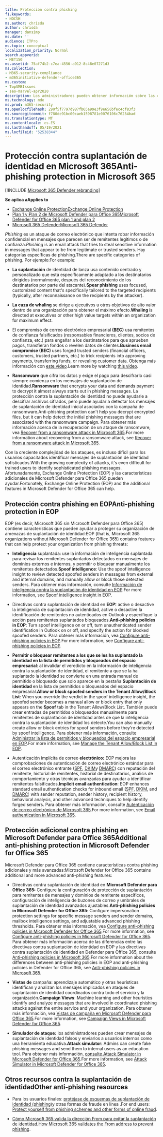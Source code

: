 ```yaml
---
title: Protección contra phishing
f1.keywords:
- NOCSH
ms.author: chrisda
author: chrisda
manager: dansimp
ms.date: ''
audience: ITPro
ms.topic: conceptual
localization_priority: Normal
search.appverid:
- MET150
ms.assetid: 75af74b2-c7ea-4556-a912-8c48e07271d3
ms.collection:
- M365-security-compliance
- m365initiative-defender-office365
ms.custom:
- TopSMBIssues
- seo-marvel-apr2020
description: Los administradores pueden obtener información sobre las características de protección contra la suplantación de identidad en Exchange Online Protection (EOP) y Microsoft Defender para Office 365.
ms.technology: mdo
ms.prod: m365-security
ms.openlocfilehash: 290f5f7797d987fb65a99e3f9e656bfec4cf83f3
ms.sourcegitcommit: f780de91bc00caeb1598781e0076106c76234bad
ms.translationtype: MT
ms.contentlocale: es-ES
ms.lasthandoff: 05/19/2021
ms.locfileid: "52538344"
---
```

# <a name="anti-phishing-protection-in-microsoft-365"></a><span data-ttu-id="616e0-103">Protección contra suplantación de identidad en Microsoft 365</span><span class="sxs-lookup"><span data-stu-id="616e0-103">Anti-phishing protection in Microsoft 365</span></span>

[!INCLUDE [Microsoft 365 Defender rebranding](../includes/microsoft-defender-for-office.md)]

<span data-ttu-id="616e0-104">**Se aplica a**</span><span class="sxs-lookup"><span data-stu-id="616e0-104">**Applies to**</span></span>
- [<span data-ttu-id="616e0-105">Exchange Online Protection</span><span class="sxs-lookup"><span data-stu-id="616e0-105">Exchange Online Protection</span></span>](exchange-online-protection-overview.md)
- [<span data-ttu-id="616e0-106">Plan 1 y Plan 2 de Microsoft Defender para Office 365</span><span class="sxs-lookup"><span data-stu-id="616e0-106">Microsoft Defender for Office 365 plan 1 and plan 2</span></span>](defender-for-office-365.md)
- [<span data-ttu-id="616e0-107">Microsoft 365 Defender</span><span class="sxs-lookup"><span data-stu-id="616e0-107">Microsoft 365 Defender</span></span>](../defender/microsoft-365-defender.md)

<span data-ttu-id="616e0-108">*Phishing* es un ataque de correo electrónico que intenta robar información confidencial en mensajes que parecen ser de remitentes legítimos o de confianza.</span><span class="sxs-lookup"><span data-stu-id="616e0-108">*Phishing* is an email attack that tries to steal sensitive information in messages that appear to be from legitimate or trusted senders.</span></span> <span data-ttu-id="616e0-109">Hay categorías específicas de phishing.</span><span class="sxs-lookup"><span data-stu-id="616e0-109">There are specific categories of phishing.</span></span> <span data-ttu-id="616e0-110">Por ejemplo:</span><span class="sxs-lookup"><span data-stu-id="616e0-110">For example:</span></span>

- <span data-ttu-id="616e0-111">**La suplantación** de identidad de lanza usa contenido centrado y personalizado que está específicamente adaptado a los destinatarios dirigidos (normalmente, después del reconocimiento de los destinatarios por parte del atacante).</span><span class="sxs-lookup"><span data-stu-id="616e0-111">**Spear phishing** uses focused, customized content that's specifically tailored to the targeted recipients (typically, after reconnaissance on the recipients by the attacker).</span></span>

- <span data-ttu-id="616e0-112">**La caza de whaling** se dirige a ejecutivos u otros objetivos de alto valor dentro de una organización para obtener el máximo efecto.</span><span class="sxs-lookup"><span data-stu-id="616e0-112">**Whaling** is directed at executives or other high value targets within an organization for maximum effect.</span></span>

- <span data-ttu-id="616e0-113">El compromiso de correo electrónico empresarial **(BEC)** usa remitentes de confianza falsificados (responsables financieros, clientes, socios de confianza, etc.) para engañar a los destinatarios para que aprueben pagos, transfieran fondos o revelen datos de clientes.</span><span class="sxs-lookup"><span data-stu-id="616e0-113">**Business email compromise (BEC)** uses forged trusted senders (financial officers, customers, trusted partners, etc.) to trick recipients into approving payments, transferring funds, or revealing customer data.</span></span> <span data-ttu-id="616e0-114">Obtenga más información con [este vídeo](https://www.youtube.com/watch?v=8Kn31h9HwIQ&list=PL3ZTgFEc7LystRja2GnDeUFqk44k7-KXf&index=2).</span><span class="sxs-lookup"><span data-stu-id="616e0-114">Learn more by watching [this video](https://www.youtube.com/watch?v=8Kn31h9HwIQ&list=PL3ZTgFEc7LystRja2GnDeUFqk44k7-KXf&index=2).</span></span>

- <span data-ttu-id="616e0-115">**Ransomware** que cifra los datos y exige el pago para descifrarlo casi siempre comienza en los mensajes de suplantación de identidad.</span><span class="sxs-lookup"><span data-stu-id="616e0-115">**Ransomware** that encrypts your data and demands payment to decrypt it almost always starts out in phishing messages.</span></span> <span data-ttu-id="616e0-116">La protección contra la suplantación de identidad no puede ayudarle a descifrar archivos cifrados, pero puede ayudar a detectar los mensajes de suplantación de identidad inicial asociados con la campaña de ransomware.</span><span class="sxs-lookup"><span data-stu-id="616e0-116">Anti-phishing protection can't help you decrypt encrypted files, but it can help detect the initial phishing messages that are associated with the ransomware campaign.</span></span> <span data-ttu-id="616e0-117">Para obtener más información acerca de la recuperación de un ataque de ransomware, vea [Recover from a ransomware attack in Microsoft 365](recover-from-ransomware.md).</span><span class="sxs-lookup"><span data-stu-id="616e0-117">For more information about recovering from a ransomware attack, see [Recover from a ransomware attack in Microsoft 365](recover-from-ransomware.md).</span></span>

<span data-ttu-id="616e0-118">Con la creciente complejidad de los ataques, es incluso difícil para los usuarios capacitados identificar mensajes de suplantación de identidad sofisticados.</span><span class="sxs-lookup"><span data-stu-id="616e0-118">With the growing complexity of attacks, it's even difficult for trained users to identify sophisticated phishing messages.</span></span> <span data-ttu-id="616e0-119">Afortunadamente, Exchange Online Protection (EOP) y las características adicionales de Microsoft Defender para Office 365 pueden ayudar.</span><span class="sxs-lookup"><span data-stu-id="616e0-119">Fortunately, Exchange Online Protection (EOP) and the additional features in Microsoft Defender for Office 365 can help.</span></span>

## <a name="anti-phishing-protection-in-eop"></a><span data-ttu-id="616e0-120">Protección contra phishing en EOP</span><span class="sxs-lookup"><span data-stu-id="616e0-120">Anti-phishing protection in EOP</span></span>

<span data-ttu-id="616e0-121">EOP (es decir, Microsoft 365 sin Microsoft Defender para Office 365) contiene características que pueden ayudar a proteger su organización de amenazas de suplantación de identidad:</span><span class="sxs-lookup"><span data-stu-id="616e0-121">EOP (that is, Microsoft 365 organizations without Microsoft Defender for Office 365) contains features that can help protect your organization from phishing threats:</span></span>

- <span data-ttu-id="616e0-122">**Inteligencia** suplantada: use la información de inteligencia suplantada para revisar los remitentes suplantados detectados en mensajes de dominios externos e internos, y permitir o bloquear manualmente los remitentes detectados.</span><span class="sxs-lookup"><span data-stu-id="616e0-122">**Spoof intelligence**: Use the spoof intelligence insight to review detected spoofed senders in messages from external and internal domains, and manually allow or block those detected senders.</span></span> <span data-ttu-id="616e0-123">Para obtener más información, consulte [Información de inteligencia contra la suplantación de identidad en EOP](learn-about-spoof-intelligence.md).</span><span class="sxs-lookup"><span data-stu-id="616e0-123">For more information, see [Spoof intelligence insight in EOP](learn-about-spoof-intelligence.md).</span></span>

- <span data-ttu-id="616e0-124">Directivas contra suplantación de identidad en **EOP:** active o desactive la inteligencia de suplantación de identidad, active o desactive la identificación de remitentes no autenticados en Outlook y especifique la acción para remitentes suplantados bloqueados.</span><span class="sxs-lookup"><span data-stu-id="616e0-124">**Anti-phishing policies in EOP**: Turn spoof intelligence on or off, turn unauthenticated sender identification in Outlook on or off, and specify the action for blocked spoofed senders.</span></span> <span data-ttu-id="616e0-125">Para obtener más información, vea [Configure anti-phishing policies in EOP](configure-anti-phishing-policies-eop.md).</span><span class="sxs-lookup"><span data-stu-id="616e0-125">For more information, see [Configure anti-phishing policies in EOP](configure-anti-phishing-policies-eop.md).</span></span>

- <span data-ttu-id="616e0-126">**Permitir o bloquear remitentes a los que se les ha suplantado la identidad en la lista de permitidos y bloqueados del espacio empresarial**: al invalidar el veredicto en la información de inteligencia contra la suplantación de identidad, el remitente a que se la ha suplantado la identidad se convierte en una entrada manual de permitido o bloqueado que solo aparece en la pestaña **Suplantación de identidad** en la lista de permitidos o bloqueados del espacio empresarial.</span><span class="sxs-lookup"><span data-stu-id="616e0-126">**Allow or block spoofed senders in the Tenant Allow/Block List**: When you override the verdict in the spoof intelligence insight, the spoofed sender becomes a manual allow or block entry that only appears on the **Spoof** tab in the Tenant Allow/Block List.</span></span> <span data-ttu-id="616e0-127">También puede crear entradas de permitidos o bloqueados manualmente para remitentes de suplantación de identidad antes de que la inteligencia contra la suplantación de identidad los detecte.</span><span class="sxs-lookup"><span data-stu-id="616e0-127">You can also manually create allow or block entries for spoof senders before they're detected by spoof intelligence.</span></span> <span data-ttu-id="616e0-128">Para obtener más información, consulte [Administrar la lista de permitidos y bloqueados del espacio empresarial en EOP](tenant-allow-block-list.md).</span><span class="sxs-lookup"><span data-stu-id="616e0-128">For more information, see [Manage the Tenant Allow/Block List in EOP](tenant-allow-block-list.md).</span></span>

- <span data-ttu-id="616e0-129">Autenticación implícita de correo **electrónico:** EOP mejora las comprobaciones de autenticación de correo electrónico estándar para el correo electrónico entrante ([SPF](set-up-spf-in-office-365-to-help-prevent-spoofing.md), [DKIM](use-dkim-to-validate-outbound-email.md)y [DMARC](use-dmarc-to-validate-email.md)) con reputación del remitente, historial de remitentes, historial de destinatarios, análisis de comportamiento y otras técnicas avanzadas para ayudar a identificar remitentes falsificados.</span><span class="sxs-lookup"><span data-stu-id="616e0-129">**Implicit email authentication**: EOP enhances standard email authentication checks for inbound email ([SPF](set-up-spf-in-office-365-to-help-prevent-spoofing.md), [DKIM](use-dkim-to-validate-outbound-email.md), and [DMARC](use-dmarc-to-validate-email.md)) with sender reputation, sender history, recipient history, behavioral analysis, and other advanced techniques to help identify forged senders.</span></span> <span data-ttu-id="616e0-130">Para obtener más información, consulte [Autenticación de correo electrónico de Microsoft 365](email-validation-and-authentication.md).</span><span class="sxs-lookup"><span data-stu-id="616e0-130">For more information, see [Email authentication in Microsoft 365](email-validation-and-authentication.md).</span></span>

## <a name="additional-anti-phishing-protection-in-microsoft-defender-for-office-365"></a><span data-ttu-id="616e0-131">Protección adicional contra phishing en Microsoft Defender para Office 365</span><span class="sxs-lookup"><span data-stu-id="616e0-131">Additional anti-phishing protection in Microsoft Defender for Office 365</span></span>

<span data-ttu-id="616e0-132">Microsoft Defender para Office 365 contiene características contra phishing adicionales y más avanzadas:</span><span class="sxs-lookup"><span data-stu-id="616e0-132">Microsoft Defender for Office 365 contains additional and more advanced anti-phishing features:</span></span>

- <span data-ttu-id="616e0-133">Directivas contra suplantación de identidad en **Microsoft Defender para Office 365:** Configure la configuración de protección de suplantación para remitentes de mensajes y dominios de remitente específicos, configuración de inteligencia de buzones de correo y umbrales de suplantación de identidad avanzados ajustables.</span><span class="sxs-lookup"><span data-stu-id="616e0-133">**Anti-phishing policies in Microsoft Defender for Office 365**: Configure impersonation protection settings for specific message senders and sender domains, mailbox intelligence settings, and adjustable advanced phishing thresholds.</span></span> <span data-ttu-id="616e0-134">Para obtener más información, vea [Configure anti-phishing policies in Microsoft Defender for Office 365](configure-atp-anti-phishing-policies.md).</span><span class="sxs-lookup"><span data-stu-id="616e0-134">For more information, see [Configure anti-phishing policies in Microsoft Defender for Office 365](configure-atp-anti-phishing-policies.md).</span></span> <span data-ttu-id="616e0-135">Para obtener más información acerca de las diferencias entre las directivas contra suplantación de identidad en EOP y las directivas contra suplantación de identidad en Defender para Office 365, consulte [Anti-phishing policies in Microsoft 365](set-up-anti-phishing-policies.md).</span><span class="sxs-lookup"><span data-stu-id="616e0-135">For more information about the differences between anti-phishing policies in EOP and anti-phishing policies in Defender for Office 365, see [Anti-phishing policies in Microsoft 365](set-up-anti-phishing-policies.md).</span></span>

- <span data-ttu-id="616e0-136">**Vistas de** campaña: aprendizaje automático y otras heurísticas identifican y analizan los mensajes implicados en ataques de suplantación de identidad coordinados contra todo el servicio y la organización.</span><span class="sxs-lookup"><span data-stu-id="616e0-136">**Campaign Views**: Machine learning and other heuristics identify and analyze messages that are involved in coordinated phishing attacks against the entire service and your organization.</span></span> <span data-ttu-id="616e0-137">Para obtener más información, vea [Vistas de campaña en Microsoft Defender para Office 365](campaigns.md).</span><span class="sxs-lookup"><span data-stu-id="616e0-137">For more information, see [Campaign Views in Microsoft Defender for Office 365](campaigns.md).</span></span>

- <span data-ttu-id="616e0-138">**Simulador de ataque:** los administradores pueden crear mensajes de suplantación de identidad falsos y enviarlos a usuarios internos como una herramienta educativa.</span><span class="sxs-lookup"><span data-stu-id="616e0-138">**Attack simulator**: Admins can create fake phishing messages and send them to internal users as an education tool.</span></span> <span data-ttu-id="616e0-139">Para obtener más información, [consulte Attack Simulator in Microsoft Defender for Office 365](attack-simulator.md).</span><span class="sxs-lookup"><span data-stu-id="616e0-139">For more information, see [Attack Simulator in Microsoft Defender for Office 365](attack-simulator.md).</span></span>

## <a name="other-anti-phishing-resources"></a><span data-ttu-id="616e0-140">Otros recursos contra la suplantación de identidad</span><span class="sxs-lookup"><span data-stu-id="616e0-140">Other anti-phishing resources</span></span>

- <span data-ttu-id="616e0-141">Para los usuarios finales: [protéjase de esquemas de suplantación de identidad (phishing)](https://support.microsoft.com/office/be0de46a-29cd-4c59-aaaf-136cf177d593)y otras formas de fraude en línea .</span><span class="sxs-lookup"><span data-stu-id="616e0-141">For end users: [Protect yourself from phishing schemes and other forms of online fraud](https://support.microsoft.com/office/be0de46a-29cd-4c59-aaaf-136cf177d593).</span></span>

- <span data-ttu-id="616e0-142">[Cómo Microsoft 365 valida la dirección From para evitar la suplantación de identidad](how-office-365-validates-the-from-address.md).</span><span class="sxs-lookup"><span data-stu-id="616e0-142">[How Microsoft 365 validates the From address to prevent phishing](how-office-365-validates-the-from-address.md).</span></span>
